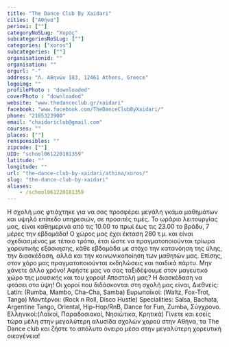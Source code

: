 ```yaml
---
title: "The Dance Club By Xaidari"
cities: ["Αθήνα"]
perioxi: [""]
categoryNoSLug: "Χορός"
subcategoriesNoSLug: [""]
categories: ["xoros"]
subcategories: [""]
organisationid: ""
organisation: ""
orgurl: "-"
address: "Λ. Αθηνών 183, 12461 Athens, Greece"
logoimg: ""
profilePhoto : "downloaded"
coverPhoto : "downloaded"
website: "www.thedanceclub.gr/xaidari"
facebook: "www.facebook.com/TheDanceClubByXaidari/"
phone: "2105323900"
email: "chaidariclub@gmail.com"
courses: ""
places: [""]
rensponsibles: ""
zipcode: [""]
UID: "school061220181359"
latitude: ""
longitude: ""
url: "the-dance-club-by-xaidari/athina/xoros/"
slug: "the-dance-club-by-xaidari"
aliases:
    - /school061220181359
---
```





Η σχολή μας φτιάχτηκε για να σας προσφέρει μεγάλη γκάμα μαθημάτων και υψηλό επίπεδο υπηρεσιών, σε προσιτές τιμές. Το ωράριο λειτουργίας μας, είναι καθημερινά από τις 10.00 το πρωί έως τις 23.00 το βράδυ, 7 μέρες την εβδομάδα! Ο χώρος μας έχει έκταση 280 τ.μ. και είναι σχεδιασμένος με τέτοιο τρόπο, έτσι ώστε να πραγματοποιούνται τρίωρα χορευτικής εξάσκησης, κάθε εβδομάδα με στόχο την κατανόηση της ύλης, την διασκέδαση, αλλά και την κοινωνικοποίηση των μαθητών μας. Επίσης, στον χόρο μας πραγματοποιούνται εκδηλώσεις και παιδικά πάρτυ. Μην χάνετε άλλο χρόνο! Αφήστε μας να σας ταξιδέψουμε στον μαγευτικό χώρο της μουσικής και του χορού! Αποστολή μας? Η διασκέδαση να φτάσει στα ύψη! Οι χοροί που διδάσκονται στη σχολή μας είναι, Διεθνείς: Latin: (Rumba, Mambo, Cha-Cha, Samba) Ευρωπαϊκοί: (Waltz, Fox-Trot, Tango) Μοντέρνοι: (Rock n Roll, Disco Hustle) Specialities: Salsa, Bachata, Argentine Tango, Oriental, Hip-Hop/RnB, Dance for Fun, Zumba, Σύγχρονο. Ελληνικοί:(Λαϊκοί, Παραδοσιακοί, Νησιώτικα, Κρητικά) Γίνετε και εσείς τώρα μέλη στην μεγαλύτερη αλυσίδα σχολών χορού στην Αθήνα, τα The Dance club και ζήστε το απόλυτο όνειρο μέσα στην μεγαλύτερη χορευτική οικογένεια!